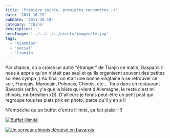 ```yaml
---
title: 'Première soirée, premières rencontres ;)'
date: '2011-10-19'
pubDate: '2011-10-19'
category: 'China'
description: ''
heroImage: '../../../../assets/images/te.jpg'
tags:
  - 'miammiam'
  - 'social'
  - 'tianjin'
---
```


Par chance, on a croisé un autre "étranger" de Tianjin ce matin, Gaspard. Il nous à appris qu'on n'était pas seul et qu'ils organisent souvent des petites soirées sympa ;) Au final, on était une bonne vingtaine à se retrouver ce soir, Français, Marocain, Polonais, Chinois, etc... Tous dans un restaurant Bavarois (enfin, y'a que la bière qui vient d'Allemagne, le reste c'est mi chinois, mi-brésilien xD). D'ailleurs je ferais peut-être un petit post qui regroupe tous les plats prix en photo, parce qu'il y en a !!

N'empêche qu'un buffet d'entré illimité, ça fait plaisir !!!

[![Buffet illimité](http://malparty.fr/wp-content/uploads/2013/05/buffet_illimited.jpg)](http://malparty.fr/wp-content/uploads/2013/05/buffet_illimited.jpg)

[![Un serveur chinois déguisé en bavarois](http://127.0.0.1/wordpress/wp-content/uploads/2013/05/bavarois_local.jpg)](http://127.0.0.1/wordpress/wp-content/uploads/2013/05/bavarois_local.jpg)
